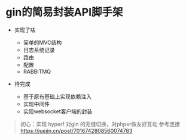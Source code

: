 # gin的简易封装API脚手架
- 实现了啥
    - 简单的MVC结构
    - 日志系统记录
    - 路由
    - 配置
    - RABBITMQ
  
- 待完成
    - 基于原有基础上实现依赖注入
    - 实现中间件
    - 实现websocket客户端的封装

> 初心：实现 hyperf 对gin 的无缝切换，对phper做友好互动 参考连接 https://juejin.cn/post/7016742808560074783

